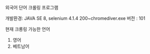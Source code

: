 외국어 단어 크롤링 프로그램

개발환경: JAVA SE 8, selenium 4.1.4
200~chromediver.exe 버전 : 101

현재 크롱링 가능한 언어
1. 영어
2. 베트남어

